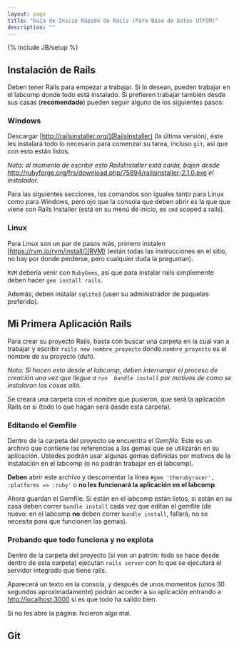 ```yaml
---
layout: page
title: "Guía de Inicio Rápido de Rails (Para Base de Datos UTFSM)"
description: ""
---
```

{% include JB/setup %}

Instalación de Rails
--------------------

Deben tener Rails para empezar a trabajar. Si lo desean, pueden trabajar en el
labcomp donde todo está instalado. Si prefieren trabajar también desde sus casas
(**recomendado**) pueden seguir alguno de los siguientes pasos:

### Windows
Descargar [http://railsinstaller.org/](RailsInstaller) (la última versión), éste les
instalará todo lo necesario para comenzar su tarea, incluso `git`, así que con esto
están listos.

*Nota: al momento de escribir esto RailsInstaller está caída, bajen desde* <http://rubyforge.org/frs/download.php/75894/railsinstaller-2.1.0.exe> *el instalador.*

Para las siguientes secciones, los comandos son iguales tanto para Linux como para Windows,
pero ojo que la consola que deben abrir es la que que viene con Rails Installer (está en
su menú de inicio, es `cmd` scoped a rails).

### Linux
Para Linux son un par de pasos más, primero instalen [https://rvm.io/rvm/install/](RVM) (están todas
las instrucciones en el sitio, no hay por donde perderse, pero cualquier duda la preguntan).

`RVM` debería venir con `RubyGems`, así que para instalar rails simplemente deben hacer `gem install rails`.

Además, deben instalar `sqlite3` (usen su administrador de paquetes preferido).

Mi Primera Aplicación Rails
---------------------------

Para crear su proyecto Rails, basta con buscar una carpeta en la cual van a trabajar
y escribir `rails new nombre_proyecto` donde `nombre_proyecto` es el nombre de su proyecto (duh).

*Nota: Si hacen esto desde el labcomp, deben interrumpir el proceso de creación una vez que llegue 
a `run  bundle install` por motivos de como se instalaron las cosas allá.*

Se creará una carpeta con el nombre que pusieron, que será la aplicación Rails en sí (todo lo que
hagan será desde esta carpeta).

### Editando el Gemfile
Dentro de la carpeta del proyecto se encuentra el *Gemfile*. Este es un archivo que contiene las referencias a las gemas que se utilizarán en su aplicación.
Ustedes podrán usar algunas gemas definidas por motivos de la instalación en el labcomp (o no podrán
trabajar en el labcomp).

**Deben** abrir este archivo y descomentar la línea `#gem 'therubyracer', :platforms => :ruby'` o
**no les funcionará la aplicación en el labcomp**.

Ahora guardan el Gemfile. Si están en el labcomp están listos, si están en su casa deben correr
`bundle install` cada vez que editan el gemfile (de nuevo: en el labcomp **no** deben correr
`bundle install`, fallará, no se necesita para que funcionen las gemas).

### Probando que todo funciona y no explota

Dentro de la carpeta del proyecto (si ven un patrón: todo se hace desde dentro de esta carpeta)
ejecutan `rails server` con lo que se ejecutará el servidor integrado que tiene rails.

Aparecerá un texto en la consola, y después de unos momentos (unos 30 segundos aproximadamente)
podrán acceder a su aplicación entrando a <http://localhost:3000> si es que todo ha salido bien.

Si no les abre la página: hicieron algo mal.

Git
---
